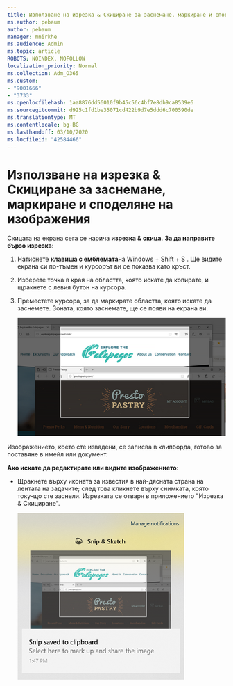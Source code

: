 ```yaml
---
title: Използване на изрезка & Скициране за заснемане, маркиране и споделяне на изображения
ms.author: pebaum
author: pebaum
manager: mnirkhe
ms.audience: Admin
ms.topic: article
ROBOTS: NOINDEX, NOFOLLOW
localization_priority: Normal
ms.collection: Adm_O365
ms.custom:
- "9001666"
- "3733"
ms.openlocfilehash: 1aa8876dd56010f9b45c56c4bf7e8db9ca8539e6
ms.sourcegitcommit: d925c1fd1be35071cd422b9d7e5ddd6c700590de
ms.translationtype: MT
ms.contentlocale: bg-BG
ms.lasthandoff: 03/10/2020
ms.locfileid: "42584466"
---
```

# <a name="use-snip--sketch-to-capture-mark-up-and-share-images"></a>Използване на изрезка & Скициране за заснемане, маркиране и споделяне на изображения

Скицата на екрана сега се нарича **изрезка & скица**. **За да направите бързо изрезка:**

1. Натиснете **клавиша с емблемата**на Windows + Shift + S . Ще видите екрана си по-тъмен и курсорът ви се показва като кръст. 

2. Изберете точка в края на областта, която искате да копирате, и щракнете с левия бутон на курсора. 

3. Преместете курсора, за да маркирате областта, която искате да заснемете. Зоната, която заснемате, ще се появи на екрана ви.

   ![изображение на маркирана селекция](media/snipone.png)

Изображението, което сте извадени, се записва в клипборда, готово за поставяне в имейл или документ. 

**Ако искате да редактирате или видите изображението:** 

- Щракнете върху иконата за известия в най-дясната страна на лентата на задачите; след това кликнете върху снимката, която току-що сте заснели. Изрезката се отваря в приложението "Изрезка & Скициране".

   ![изображение на картина, показващо в изрезки приложение](media/sniptwo.png)
